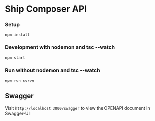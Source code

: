 # Ship Composer API

### Setup

```bash
npm install
```

### Development with nodemon and tsc --watch

```bash
npm start
```


### Run without nodemon and tsc --watch

```bash
npm run serve
```

## Swagger

Visit `http://localhost:3000/swagger` to view the OPENAPI document in Swagger-UI

